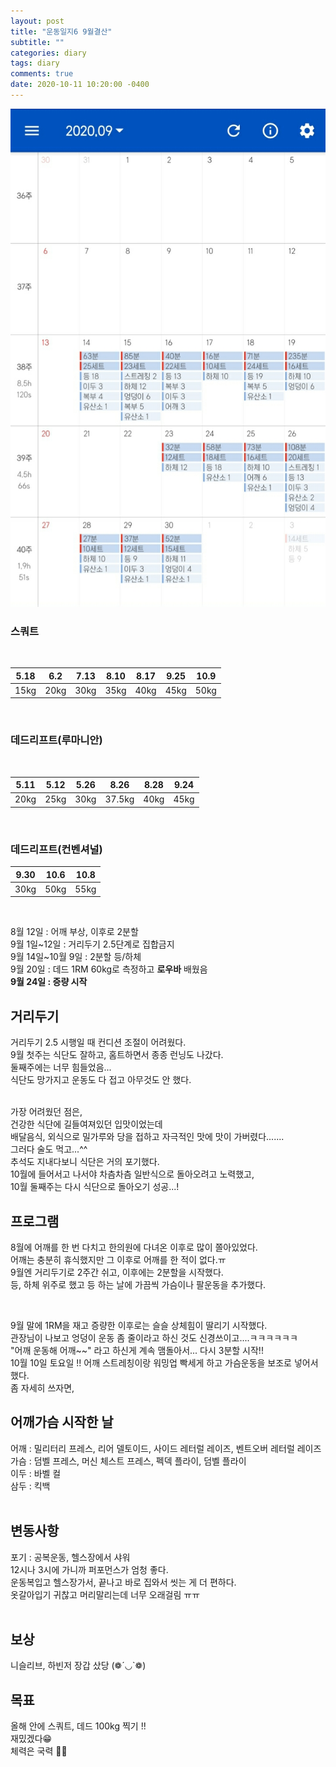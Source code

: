 ```yaml
---
layout: post
title: "운동일지6 9월결산"
subtitle: ""
categories: diary
tags: diary
comments: true
date: 2020-10-11 10:20:00 -0400
---
```



<img src="/assets/img/posts/20201011.jpg">   

<br>

### 스쿼트 
<br>

5.18 | 6.2 | 7.13 | 8.10 | 8.17 | 9.25 | 10.9
---------|----------|---------|---------|----------|---------|---------
 15kg | 20kg | 30kg | 35kg | 40kg | 45kg | 50kg

<br>

### 데드리프트(루마니안)
<br>

5.11 | 5.12 | 5.26 | 8.26 | 8.28 | 9.24 
---------|----------|---------|---------|----------|---------
 20kg | 25kg | 30kg | 37.5kg | 40kg | 45kg

<br>

### 데드리프트(컨벤셔널)
9.30 | 10.6 | 10.8 
---------|----------|---------
 30kg | 50kg | 55kg 

<br>


8월 12일 : 어깨 부상, 이후로 2분할  
9월 1일~12일 : 거리두기 2.5단계로 집합금지      
9월 14일~10월 9일 : 2분할 등/하체   
9월 20일 : 데드 1RM 60kg로 측정하고 **로우바** 배웠음   
**9월 24일 : 증량 시작**    

## 거리두기 
거리두기 2.5 시행일 때 컨디션 조절이 어려웠다.  
9월 첫주는 식단도 잘하고, 홈트하면서 종종 런닝도 나갔다.    
둘째주에는 너무 힘들었음...     
식단도 망가지고 운동도 다 접고 아무것도 안 했다.    
<br>

가장 어려웠던 점은,     
건강한 식단에 길들여져있던 입맛이었는데     
배달음식, 외식으로 밀가루와 당을 접하고 자극적인 맛에 맛이 가버렸다.......   
그러다 술도 먹고...^^   
추석도 지내다보니 식단은 거의 포기했다.     
10월에 들어서고 나서야 차츰차츰 일반식으로 돌아오려고 노력했고,     
10월 둘째주는 다시 식단으로 돌아오기 성공...!   


## 프로그램     
8월에 어깨를 한 번 다치고 한의원에 다녀온 이후로 많이 쫄아있었다.    
어깨는 충분히 휴식했지만 그 이후로 어깨를 한 적이 없다.ㅠ   
9월엔 거리두기로 2주간 쉬고, 이후에는 2분할을 시작했다.    
등, 하체 위주로 했고 등 하는 날에 가끔씩 가슴이나 팔운동을 추가했다.    

<br>

9월 말에 1RM을 재고 증량한 이후로는 슬슬 상체힘이 딸리기 시작했다.  
관장님이 나보고 엉덩이 운동 좀 줄이라고 하신 것도 신경쓰이고....ㅋㅋㅋㅋㅋㅋ    
"어깨 운동해 어깨~~" 라고 하신게 계속 맴돌아서... 다시 3분할 시작!!     
10월 10일 토요일 !! 어깨 스트레칭이랑 워밍업 빡세게 하고 가슴운동을 보조로 넣어서 했다.     
좀 자세히 쓰자면,       

## 어깨가슴 시작한 날 
어깨 : 밀리터리 프레스, 리어 델토이드, 사이드 레터럴 레이즈, 벤트오버 레터럴 레이즈     
가슴 : 덤벨 프레스, 머신 체스트 프레스, 펙덱 플라이, 덤벨 플라이    
이두 : 바벨 컬       
삼두 : 킥백     
<br>


## 변동사항     
포기 : 공복운동, 헬스장에서 샤워    
12시나 3시에 가니까 퍼포먼스가 엄청 좋다.   
운동복입고 헬스장가서, 끝나고 바로 집와서 씻는 게 더 편하다.    
옷갈아입기 귀찮고 머리말리는데 너무 오래걸림 ㅠㅠ   
<br>

## 보상
니슬리브, 하빈저 장갑 샀당 (❁´◡`❁)   


## 목표
올해 안에 스쿼트, 데드 100kg 찍기 !!         
재밌겠다😁   
체력은 국력 💪🏻  



